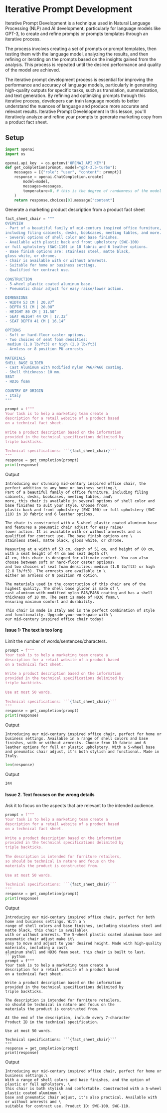 # Iterative Prompt Development

Iterative Prompt Development is a technique used in Natural Language Processing (NLP) and AI development, particularly for language models like GPT-3, to create and refine prompts or prompts templates through an iterative process.

The process involves creating a set of prompts or prompt templates, then testing them with the language model, analyzing the results, and then refining or iterating on the prompts based on the insights gained from the analysis. This process is repeated until the desired performance and quality of the model are achieved.

The iterative prompt development process is essential for improving the performance and accuracy of language models, particularly in generating high-quality outputs for specific tasks, such as translation, summarization, and text generation. By refining and optimizing prompts through this iterative process, developers can train language models to better understand the nuances of language and produce more accurate and relevant results.
Iterative Prompt Develelopment
In this lesson, you'll iteratively analyze and refine your prompts to generate marketing copy from a product fact sheet.

## Setup
```python
import openai
import os
```
```python
openai.api_key  = os.getenv('OPENAI_API_KEY')
def get_completion(prompt, model="gpt-3.5-turbo"):
    messages = [{"role": "user", "content": prompt}]
    response = openai.ChatCompletion.create(
        model=model,
        messages=messages,
        temperature=0, # this is the degree of randomness of the model's output
    )
    return response.choices[0].message["content"]
```
Generate a marketing product description from a product fact sheet
```python
fact_sheet_chair = """
OVERVIEW
- Part of a beautiful family of mid-century inspired office furniture, 
including filing cabinets, desks, bookcases, meeting tables, and more.
- Several options of shell color and base finishes.
- Available with plastic back and front upholstery (SWC-100) 
or full upholstery (SWC-110) in 10 fabric and 6 leather options.
- Base finish options are: stainless steel, matte black, 
gloss white, or chrome.
- Chair is available with or without armrests.
- Suitable for home or business settings.
- Qualified for contract use.
​
CONSTRUCTION
- 5-wheel plastic coated aluminum base.
- Pneumatic chair adjust for easy raise/lower action.
​
DIMENSIONS
- WIDTH 53 CM | 20.87”
- DEPTH 51 CM | 20.08”
- HEIGHT 80 CM | 31.50”
- SEAT HEIGHT 44 CM | 17.32”
- SEAT DEPTH 41 CM | 16.14”
​
OPTIONS
- Soft or hard-floor caster options.
- Two choices of seat foam densities: 
 medium (1.8 lb/ft3) or high (2.8 lb/ft3)
- Armless or 8 position PU armrests 
​
MATERIALS
SHELL BASE GLIDER
- Cast Aluminum with modified nylon PA6/PA66 coating.
- Shell thickness: 10 mm.
SEAT
- HD36 foam
​
COUNTRY OF ORIGIN
- Italy
"""
```
```python
prompt = f"""
Your task is to help a marketing team create a 
description for a retail website of a product based 
on a technical fact sheet.
​
Write a product description based on the information 
provided in the technical specifications delimited by 
triple backticks.
​
Technical specifications: ```{fact_sheet_chair}```
"""
response = get_completion(prompt)
print(response)
```
Output
```
Introducing our stunning mid-century inspired office chair, the perfect addition to any home or business setting.\
Part of a beautiful family of office furniture, including filing cabinets, desks, bookcases, meeting tables, and\
more, this chair is available in several options of shell color and base finishes to suit your style. Choose from\
plastic back and front upholstery (SWC-100) or full upholstery (SWC-110) in 10 fabric and 6 leather options.

The chair is constructed with a 5-wheel plastic coated aluminum base and features a pneumatic chair adjust for easy raise/
lower action. It is available with or without armrests and is qualified for contract use. The base finish options are \
stainless steel, matte black, gloss white, or chrome.

Measuring at a width of 53 cm, depth of 51 cm, and height of 80 cm, with a seat height of 44 cm and seat depth of\
41 cm, this chair is designed for ultimate comfort. You can also choose between soft or hard-floor caster options\
and two choices of seat foam densities: medium (1.8 lb/ft3) or high (2.8 lb/ft3). The armrests are available in \
either an armless or 8 position PU option.

The materials used in the construction of this chair are of the highest quality. The shell base glider is made of \
cast aluminum with modified nylon PA6/PA66 coating and has a shell thickness of 10 mm. The seat is made of HD36 foam,\
ensuring maximum comfort and durability.

This chair is made in Italy and is the perfect combination of style and functionality. Upgrade your workspace with \
our mid-century inspired office chair today!
```
#### Issue 1: The text is too long
Limit the number of words/sentences/characters.
```python
prompt = f"""
Your task is to help a marketing team create a 
description for a retail website of a product based 
on a technical fact sheet.
​
Write a product description based on the information 
provided in the technical specifications delimited by 
triple backticks.
​
Use at most 50 words.
​
Technical specifications: ```{fact_sheet_chair}```
"""
response = get_completion(prompt)
print(response)
```
Output
```
Introducing our mid-century inspired office chair, perfect for home or business settings. Available in a range of shell colors and base finishes, with or without armrests. Choose from 10 fabric and 6 leather options for full or plastic upholstery. With a 5-wheel base and pneumatic chair adjust, it's both stylish and functional. Made in Italy.
```
```python
len(response)
```
Output
```
344
```
#### Issue 2. Text focuses on the wrong details
Ask it to focus on the aspects that are relevant to the intended audience.
```python
prompt = f"""
Your task is to help a marketing team create a 
description for a retail website of a product based 
on a technical fact sheet.
​
Write a product description based on the information 
provided in the technical specifications delimited by 
triple backticks.
​
The description is intended for furniture retailers, 
so should be technical in nature and focus on the 
materials the product is constructed from.
​
Use at most 50 words.
​
Technical specifications: ```{fact_sheet_chair}```
"""
response = get_completion(prompt)
print(response)
```
Output
```
Introducing our mid-century inspired office chair, perfect for both home and business settings. With a \
range of shell colors and base finishes, including stainless steel and matte black, this chair is available\
with or without armrests. The 5-wheel plastic coated aluminum base and pneumatic chair adjust make it\
easy to move and adjust to your desired height. Made with high-quality materials, including a cast\
aluminum shell and HD36 foam seat, this chair is built to last.
```python
prompt = f"""
Your task is to help a marketing team create a 
description for a retail website of a product based 
on a technical fact sheet.
​
Write a product description based on the information 
provided in the technical specifications delimited by 
triple backticks.
​
The description is intended for furniture retailers, 
so should be technical in nature and focus on the 
materials the product is constructed from.
​
At the end of the description, include every 7-character 
Product ID in the technical specification.
​
Use at most 50 words.
​
Technical specifications: ```{fact_sheet_chair}```
"""
response = get_completion(prompt)
print(response)
```
Output
```
Introducing our mid-century inspired office chair, perfect for home or business settings.\
With a range of shell colors and base finishes, and the option of plastic or full upholstery, \
this chair is both stylish and comfortable. Constructed with a 5-wheel plastic coated aluminum \
base and pneumatic chair adjust, it's also practical. Available with or without armrests and \
suitable for contract use. Product ID: SWC-100, SWC-110.
```















